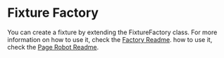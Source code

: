 # Fixture Factory

You can create a fixture by extending the FixtureFactory class.
For more information on how to use it, check the [Factory Readme](docs/Factory.md).
 how to use it, check the [Page Robot Readme](docs/PageRobot.md).
